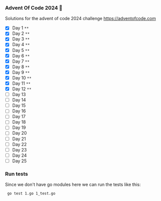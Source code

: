 ### Advent Of Code 2024 &#x1F384;

Solutions for the advent of code 2024 challenge
https://adventofcode.com

- [x] Day 1 `**`
- [x] Day 2 `**`
- [x] Day 3 `**`
- [x] Day 4 `**`
- [x] Day 5 `**`
- [x] Day 6 `**`
- [x] Day 7 `**`
- [x] Day 8 `**`
- [x] Day 9 `**`
- [x] Day 10 `**`
- [x] Day 11 `**`
- [x] Day 12 `**`
- [ ] Day 13
- [ ] Day 14
- [ ] Day 15
- [ ] Day 16
- [ ] Day 17
- [ ] Day 18
- [ ] Day 19
- [ ] Day 20
- [ ] Day 21
- [ ] Day 22
- [ ] Day 23
- [ ] Day 24
- [ ] Day 25

### Run tests

Since we don't have go modules here we can run the tests like this:
```
 go test 1.go 1_test.go
```
